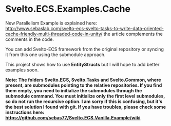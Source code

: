 # Svelto.ECS.Examples.Cache

New Parallelism Example is explained here: http://www.sebaslab.com/svelto-ecs-svelto-tasks-to-write-data-oriented-cache-friendly-multi-threaded-code-in-unity/ the article complements the comments in the code.

You can add Svelto-ECS framework from the original repository or syncing it from this one using the submodule approach. 

This project shows how to use **EntityStructs** but I will hope to add better examples soon.

**Note: The folders Svelto.ECS, Svelto.Tasks and Svelto.Common, where present, are submodules pointing to the relative repositories. If you find them empty, you need to initialize the submodules through the submodule command. You must initialize only the first level submodules, so do not run the recursive option. I am sorry if this is confusing, but it's the best solution I found with git. If you have troubles, please check some instructions here: https://github.com/sebas77/Svelto.ECS.Vanilla.Example/wiki**
